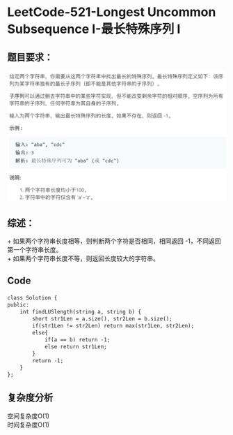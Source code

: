 # LeetCode-521-Longest Uncommon Subsequence I-最长特殊序列 Ⅰ

## 题目要求：
![avatar](https://github.com/JakeChanFangZiyuan20/MyLeetCode/blob/master/img/521.png)

## 综述：  
\+ 如果两个字符串长度相等，则判断两个字符是否相同，相同返回 -1，不同返回第一个字符串长度。  
\+ 如果两个字符串长度不等，则返回长度较大的字符串。  

## Code
```
class Solution {
public:
    int findLUSlength(string a, string b) {
        short str1Len = a.size(), str2Len = b.size();
        if(str1Len != str2Len) return max(str1Len, str2Len);
        else{
            if(a == b) return -1;
            else return str1Len;
        }
        return -1;
    }
};
```


## 复杂度分析
空间复杂度O(1)  
时间复杂度O(1)

